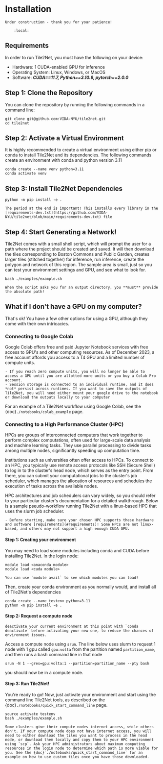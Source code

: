 # Installation

<!-- In-depth installation details - including environment creation and interaction with high-performance computing clusters -->

```{warning}
Under construction - thank you for your patience!
```

```{contents}
    :local:
```

## Requirements

In order to run Tile2Net, you must have the following on your device:

- Hardware: 1 CUDA-enabled GPU for inference
- Operating System: Linux, Windows, or MacOS
- Software:  ***CUDA==11.7, Python==3.10.9, pytorch==2.0.0***

## Step 1: Clone the Repository

You can clone the repository by running the following commands in a command line:
```
git clone git@github.com:VIDA-NYU/tile2net.git
cd tile2net
```

## Step 2: Activate a Virtual Environment

It is highly recommended to create a virtual environment using either pip or conda to install Tile2Net and its
dependencies. The following commands create an environment with conda and python version 3.11

```
conda create --name venv python=3.11
conda activate venv
```

## Step 3: Install Tile2Net Dependencies

```
python -m pip install -e .
```

```{note}
The period at the end is important! This installs every library in the [requirements-dev.txt](https://github.com/VIDA-NYU/tile2net/blob/main/requirements-dev.txt) file
```

## Step 4: Start Generating a Network!


Tile2Net comes with a small shell script, which will prompt the user for a path where the project should be created and saved. It will then download the tiles corresponding to Boston Commons and Public Garden, creates larger tiles (stitched together) for inference, run inference, create the polygon and network of this region. The sample area is small, just so you can test your environment settings and GPU, and see what to look for.

```
bash ./examples/example.sh 
```

```{note}
When the script asks you for an output directory, you **must** provide the absolute path!
```

## What if I don't have a GPU on my computer?

That's ok! You have a few other options for using a GPU, although they come with their own intricacies.

### Connecting to Google Colab

Google Colab offers free and paid Jupyter Notebook services with free access to GPU's and other computing resources. As of December 2023, a free account affords you access to a T4 GPU and a limited number of compute units. 

```{warning}
- If you reach zero compute units, you will no longer be able to access a GPU until you are allotted more units or you buy a Colab Pro account.
- Session storage is connected to an individual runtime, and it does *not* persist across runtimes. If you want to save the outputs of Tile2Net, you will need either mount your google drive to the notebook or download the outputs locally to your computer
```

For an example of a Tile2Net workflow using Google Colab, see the {doc}`./notebooks/colab_example` page.

### Connecting to a High Performance Cluster (HPC)

HPCs are groups of interconnected computers that work together to perform complex computations, often used for large-scale data analysis and machine learning tasks. They use parallel processing to divide tasks among multiple nodes, significantly speeding up computation time.

Institutions such as universities often offer access to HPCs. To connect to an HPC, you typically use remote access protocols like SSH (Secure Shell) to log in to the cluster's head node, which serves as the entry point. From there, you can submit your computational jobs to the cluster's job scheduler, which manages the allocation of resources and schedules the execution of tasks across the available nodes.

HPC architectures and job schedulers can vary widely, so you should refer to your particular cluster's documentation for a detailed walkthrough. Below is a sample pseudo-workflow running Tile2Net with a linux-based HPC that uses the slurm job scheduler.


```{warning}
- Before starting, make sure your chosen HPC supports these hardware and software [requirements](#requirements)! Some HPCs are not linux-based, and others may not support a high enough CUDA GPU. 
```

#### Step 1: Creating your environment

You may need to load some modules including conda and CUDA before installing Tile2Net. In the login node:

```
module load <anaconda module>
module load <cuda module>
```
```{note}
You can use `module avail` to see which modules you can load!
```

Then, create your conda environment as you normally would, and install all of Tile2Net's dependencies

```
conda create --name testenv python=3.11
python -m pip install -e .
```

#### Step 2: Request a compute node

```{warning}
deactivate your current environment at this point with `conda deactivate` before activating your new one, to reduce the chances of environment issues.
```

Access a compute node using `srun`. The line below uses slurm to request 1 node with 1 gpu called `gpu:volta` from the partition named `partition_name`, and then runs a bash command line in that node

```
srun -N 1 --gres=gpu:volta:1 --partition=partition_name --pty bash
```

you should now be in a compute node. 

#### Step 3: Run Tile2Net!

You're ready to go! Now, just activate your environment and start using the command line Tile2Net tools, as described on the {doc}`./notebooks/quick_start_command_line` page. 
```
source activate testenv
bash ./examples/example.sh
```

```{warning}
Some clusters give their compute nodes internet access, while others don't. If your compute node does not have internet access, you will need to either download the tiles you want to process in the head node, or download them locally and copy them to your HPC environment using `scp`. Ask your HPC administrators about maximum computing resources in the login node to determine which path is more viable for you. See the {doc}`./notebooks/quick_start_command_line` for an example on how to use custom tiles once you have those downloaded. 
```